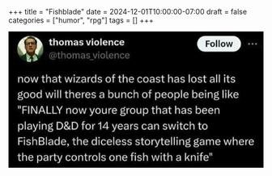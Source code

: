 +++
title = "Fishblade"
date = 2024-12-01T10:00:00-07:00
draft = false
categories = ["humor", "rpg"]
tags = []
+++

![](./fishblade.png)